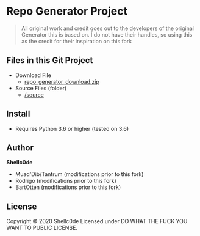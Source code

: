 # Repo Generator Project

> All original work and credit goes out to the developers of the original Generator this is based on. I do not have their handles, so using this as the credit for their inspiration on this fork

## Files in this Git Project

- Download File
    - [repo_generator_download.zip](https://github.com/shellc0de27/Repo-Generator/raw/master/repo_generator_download.zip)
- Source Files (folder)
    - [/source](https://github.com/shellc0de27/Repo-Generator/tree/master/source)

## Install

- Requires Python 3.6 or higher (tested on 3.6)

## Author

**Shellc0de**

* Muad'Dib/Tantrum (modifications prior to this fork)
* Rodrigo (modifications prior to this fork)
* BartOtten (modifications prior to this fork)

## License

Copyright © 2020 Shellc0de
Licensed under DO WHAT THE FUCK YOU WANT TO PUBLIC LICENSE.
